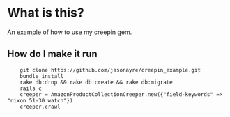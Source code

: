 # What is this?

An example of how to use my creepin gem.

## How do I make it run

		git clone https://github.com/jasonayre/creepin_example.git
		bundle install
		rake db:drop && rake db:create && rake db:migrate
		rails c
		creeper = AmazonProductCollectionCreeper.new({"field-keywords" => "nixon 51-30 watch"})
		creeper.crawl

